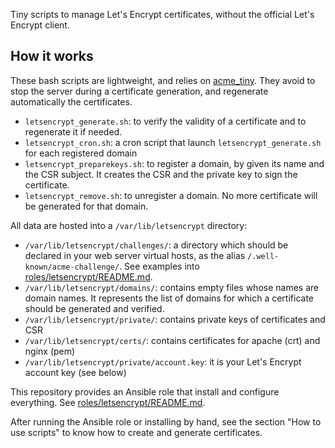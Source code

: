 Tiny scripts to manage Let's Encrypt certificates, without the official Let's Encrypt client.


How it works
------------

These bash scripts are lightweight, and relies on [acme_tiny](https://github.com/diafygi/acme-tiny).
They avoid to stop the server during a certificate generation, and regenerate
automatically the certificates.

- `letsencrypt_generate.sh`: to verify the validity of a certificate and to regenerate it if needed.
- `letsencrypt_cron.sh`: a cron script that launch `letsencrypt_generate.sh` for each registered domain
- `letsencrypt_preparekeys.sh`: to register a domain, by given its name and the CSR subject.
   It creates the CSR and the private key to sign the certificate.
- `letsencrypt_remove.sh`: to unregister a domain. No more certificate will be
   generated for that domain.

All data are hosted into a `/var/lib/letsencrypt` directory:

- `/var/lib/letsencrypt/challenges/`: a directory which should be declared in your
   web server virtual hosts, as the alias `/.well-known/acme-challenge/`. See
   examples into [roles/letsencrypt/README.md](roles/letsencrypt/README.md).
- `/var/lib/letsencrypt/domains/`: contains empty files whose names are domain names. 
   It represents the list of domains for which a certificate should be generated and verified. 
- `/var/lib/letsencrypt/private/`: contains private keys of certificates and CSR
- `/var/lib/letsencrypt/certs/`: contains certificates for apache (crt) and nginx (pem)
- `/var/lib/letsencrypt/private/account.key`: it is your Let's Encrypt account key (see below)


This repository provides an Ansible role that install and configure
everything. See [roles/letsencrypt/README.md](roles/letsencrypt/README.md).

After running the Ansible role or installing by hand, see the section 
"How to use scripts" to know how to create and generate certificates.
